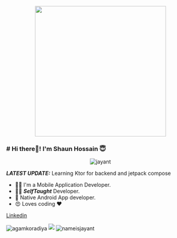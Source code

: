<p align="center">
<img src="https://github.com/nameisjayant/Paging3-with-RoomDatabase-and-Retrofit-in-Android-Kotlin/blob/master/IMG_20210519_201158-removebg-preview.png" height="350px"/> </p>

### # Hi there👋! I'm Shaun Hossain 😇
<p align="center"> <img src="https://komarev.com/ghpvc/?username=nameisjayant" alt="jayant" /> </p>

_**LATEST UPDATE:**_ Learning Ktor for backend and jetpack compose 

- 👨‍🎓 I'm a Mobile Application Developer.
- 👨‍💻 ***SelfTaught*** Developer.
- 📱 Native Android App developer.
- 😍 Loves coding ❤️

<a href="https://www.linkedin.com/in/jayant-kumar-262597171/"> Linkedin </a>




<img align="center" src="https://github-readme-stats.vercel.app/api/top-langs/?username=shaunhossain&layout=compact" alt="agamkoradiya" />

<img src="https://github-readme-stats.vercel.app/api?username=shaunhossain&&show_icons=true&title_color=ffffff&icon_color=bb2acf&text_color=daf7dc&bg_color=151515">

<img align="center" src="https://github-readme-stats.vercel.app/api/top-langs/?username=shaunhossain&theme=black-blue" alt="nameisjayant"/>
